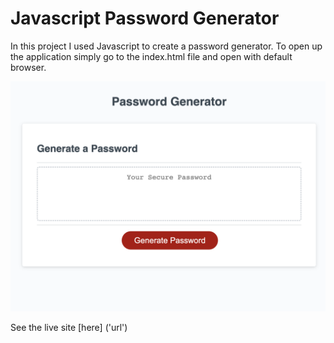 # Javascript Password Generator

In this project I used Javascript to create a password generator. To open up the application simply go to the index.html file and open with default browser.

![JS-ScreenShot](./images/passwordGenerator.png)

See the live site [here] ('url')